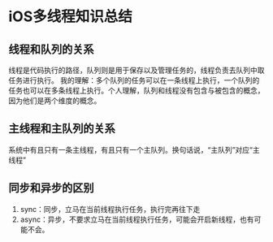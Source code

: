 # iOS多线程知识总结
## 线程和队列的关系
线程是代码执行的路径，队列则是用于保存以及管理任务的，线程负责去队列中取任务进行执行。 我的理解：多个队列的任务可以在一条线程上执行，一个队列的任务也可以在多条线程上执行。个人理解，队列和线程没有包含与被包含的概念，因为他们是两个维度的概念。

## 主线程和主队列的关系
系统中有且只有一条主线程，有且只有一个主队列。换句话说，“主队列”对应“主线程”

## 同步和异步的区别
1. sync：同步，立马在当前线程执行任务，执行完再往下走
2. async：异步，不要求立马在当前线程执行任务，可能会开启新线程，也有可能不会。